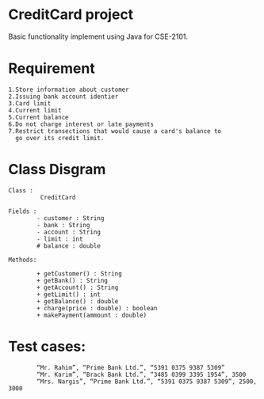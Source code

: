 # CreditCard project 

Basic functionality implement using Java for CSE-2101.

# Requirement

    1.Store information about customer
    2.Issuing bank account identier
    3.Card limit
    4.Current limit
    5.Current balance
    6.Do not charge interest or late payments
    7.Restrict transections that would cause a card's balance to
      go over its credit limit.

# Class Disgram

    Class : 
             CreditCard

    Fields : 
            - customer : String
            - bank : String
            - account : String
            - limit : int
            # balance : double
    
    Methods:

            + getCustomer() : String
            + getBank() : String
            + getAccount() : String
            + getLimit() : int
            + getBalance() : double
            + charge(price : double) : boolean
            + makePayment(ammount : double)


# Test cases:
            “Mr. Rahim”, “Prime Bank Ltd.”, “5391 0375 9387 5309”
            “Mr. Karim”, “Brack Bank Ltd.”, “3485 0399 3395 1954”, 3500
            “Mrs. Nargis”, “Prime Bank Ltd.”, “5391 0375 9387 5309”, 2500, 3000